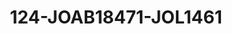---
title: 124-JOAB18471-JOL1461
image: /v1543919832/viterbo/124-JOAB18471-JOL1461.jpg
brand: jolie
layout: vestito
---